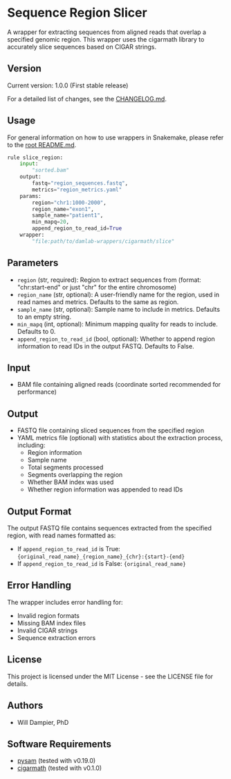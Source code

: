 # Sequence Region Slicer

A wrapper for extracting sequences from aligned reads that overlap a specified genomic region. This wrapper uses the cigarmath library to accurately slice sequences based on CIGAR strings.

## Version

Current version: 1.0.0 (First stable release)

For a detailed list of changes, see the [CHANGELOG.md](CHANGELOG.md).

## Usage

For general information on how to use wrappers in Snakemake, please refer to the [root README.md](../../../README.md).

```python
rule slice_region:
    input:
        "sorted.bam"
    output:
        fastq="region_sequences.fastq",
        metrics="region_metrics.yaml"
    params:
        region="chr1:1000-2000",
        region_name="exon1",
        sample_name="patient1",
        min_mapq=20,
        append_region_to_read_id=True
    wrapper:
        "file:path/to/damlab-wrappers/cigarmath/slice"
```

## Parameters

- `region` (str, required): Region to extract sequences from (format: "chr:start-end" or just "chr" for the entire chromosome)
- `region_name` (str, optional): A user-friendly name for the region, used in read names and metrics. Defaults to the same as region.
- `sample_name` (str, optional): Sample name to include in metrics. Defaults to an empty string.
- `min_mapq` (int, optional): Minimum mapping quality for reads to include. Defaults to 0.
- `append_region_to_read_id` (bool, optional): Whether to append region information to read IDs in the output FASTQ. Defaults to False.

## Input
* BAM file containing aligned reads (coordinate sorted recommended for performance)

## Output
* FASTQ file containing sliced sequences from the specified region
* YAML metrics file (optional) with statistics about the extraction process, including:
  - Region information
  - Sample name
  - Total segments processed
  - Segments overlapping the region
  - Whether BAM index was used
  - Whether region information was appended to read IDs

## Output Format
The output FASTQ file contains sequences extracted from the specified region, with read names formatted as:
- If `append_region_to_read_id` is True: `{original_read_name}_{region_name}_{chr}:{start}-{end}`
- If `append_region_to_read_id` is False: `{original_read_name}`

## Error Handling

The wrapper includes error handling for:
- Invalid region formats
- Missing BAM index files
- Invalid CIGAR strings
- Sequence extraction errors

## License

This project is licensed under the MIT License - see the LICENSE file for details.

## Authors
* Will Dampier, PhD

## Software Requirements
* [pysam](https://pysam.readthedocs.io/) (tested with v0.19.0)
* [cigarmath](https://github.com/DamLabResources/cigarmath) (tested with v0.1.0) 